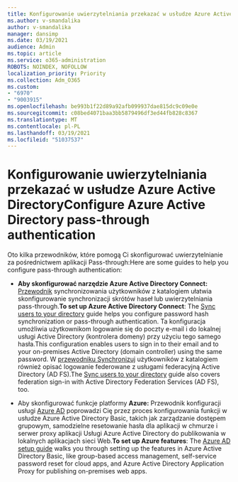 ```yaml
---
title: Konfigurowanie uwierzytelniania przekazać w usłudze Azure Active Directory
ms.author: v-smandalika
author: v-smandalika
manager: dansimp
ms.date: 03/19/2021
audience: Admin
ms.topic: article
ms.service: o365-administration
ROBOTS: NOINDEX, NOFOLLOW
localization_priority: Priority
ms.collection: Adm_O365
ms.custom:
- "6970"
- "9003915"
ms.openlocfilehash: be993b1f22d89a92afb099937dae815dc9c09e0e
ms.sourcegitcommit: c08bed4071baa3bb5879496df3ed44fb828c8367
ms.translationtype: MT
ms.contentlocale: pl-PL
ms.lasthandoff: 03/19/2021
ms.locfileid: "51037537"
---
```

# <a name="configure-azure-active-directory-pass-through-authentication"></a><span data-ttu-id="0067b-102">Konfigurowanie uwierzytelniania przekazać w usłudze Azure Active Directory</span><span class="sxs-lookup"><span data-stu-id="0067b-102">Configure Azure Active Directory pass-through authentication</span></span>

<span data-ttu-id="0067b-103">Oto kilka przewodników, które pomogą Ci skonfigurować uwierzytelnianie za pośrednictwem aplikacji Pass-through:</span><span class="sxs-lookup"><span data-stu-id="0067b-103">Here are some guides to help you configure pass-through authentication:</span></span>

- <span data-ttu-id="0067b-104">**Aby skonfigurować narzędzie Azure Active Directory Connect:** [Przewodnik](https://admin.microsoft.com/AdminPortal/Home) synchronizowania użytkowników z katalogiem ułatwia skonfigurowanie synchronizacji skrótów haseł lub uwierzytelniania pass-through.</span><span class="sxs-lookup"><span data-stu-id="0067b-104">**To set up Azure Active Directory Connect**: The [Sync users to your directory](https://admin.microsoft.com/AdminPortal/Home) guide helps you configure password hash synchronization or pass-through authentication.</span></span> <span data-ttu-id="0067b-105">Ta konfiguracja umożliwia użytkownikom logowanie się do poczty e-mail i do lokalnej usługi Active Directory (kontrolera domeny) przy użyciu tego samego hasła.</span><span class="sxs-lookup"><span data-stu-id="0067b-105">This configuration enables users to sign in to their email and to your on-premises Active Directory (domain controller) using the same password.</span></span>  <span data-ttu-id="0067b-106">W [przewodniku Synchronizuj](https://admin.microsoft.com/AdminPortal/Home) użytkowników z katalogiem również opisać logowanie federowane z usługami federacyjną Active Directory (AD FS).</span><span class="sxs-lookup"><span data-stu-id="0067b-106">The [Sync users to your directory](https://admin.microsoft.com/AdminPortal/Home) guide also covers federation sign-in with Active Directory Federation Services (AD FS), too.</span></span>

- <span data-ttu-id="0067b-107">Aby skonfigurować funkcje platformy **Azure:** Przewodnik konfiguracji usługi [Azure AD](https://admin.microsoft.com/adminportal/home#/modernonboarding/azureadsetup) poprowadzi Cię przez proces konfigurowania funkcji w usłudze Azure Active Directory Basic, takich jak zarządzanie dostępem grupowym, samodzielne resetowanie hasła dla aplikacji w chmurze i serwer proxy aplikacji Usługi Azure Active Directory do publikowania w lokalnych aplikacjach sieci Web.</span><span class="sxs-lookup"><span data-stu-id="0067b-107">**To set up Azure features**: The [Azure AD setup guide](https://admin.microsoft.com/adminportal/home#/modernonboarding/azureadsetup) walks you through setting up the features in Azure Active Directory Basic, like group-based access management, self-service password reset for cloud apps, and Azure Active Directory Application Proxy for publishing on-premises web apps.</span></span>


